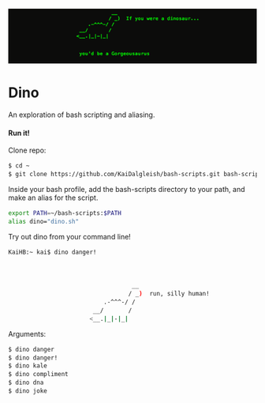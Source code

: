 ![image](dino-compliment.png)

# Dino

An exploration of bash scripting and aliasing. 


#### Run it!

Clone repo:
```sh
$ cd ~
$ git clone https://github.com/KaiDalgleish/bash-scripts.git bash-scripts
```

Inside your bash profile, add the bash-scripts directory to your path, and make an alias for the script.
```sh
export PATH=~/bash-scripts:$PATH
alias dino="dino.sh"
```

Try out dino from your command line!

```sh
KaiHB:~ kai$ dino danger!



                                   __  
                                  / _)  run, silly human!
                           .-^^^-/ /  
                        __/       /  
                       <__.|_|-|_|  
```

Arguments:
```sh
$ dino danger
$ dino danger!
$ dino kale
$ dino compliment
$ dino dna
$ dino joke
```

